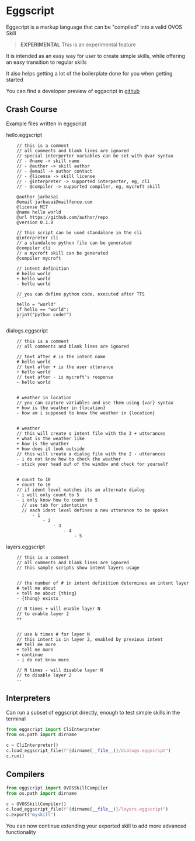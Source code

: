 # Eggscript

Eggscript is a markup language that can be "compiled" into a valid OVOS Skill

> **EXPERIMENTAL** This is an experimental feature

It is intended as an easy way for user to create simple skills, while offering an easy transition to regular skills

It also helps getting a lot of the boilerplate done for you when getting started

You can find a developer preview of eggscript in [github](https://github.com/OpenVoiceOS/eggscript)

## Crash Course

Example files written in eggscript


hello.eggscript

        // this is a comment
        // all comments and blank lines are ignored
        // special interperter variables can be set with @var syntax
        // - @name -> skill name
        // - @author -> skill author
        // - @email -> author contact
        // - @license -> skill license
        // - @interpreter -> supported interperter, eg, cli
        // - @compiler -> supported compiler, eg, mycroft skill
        
        @author jarbasai
        @email jarbasai@mailfence.com
        @license MIT
        @name hello world
        @url https://github.com/author/repo
        @version 0.1.0
        
        // this script can be used standalone in the cli
        @interpreter cli
        // a standalone python file can be generated
        @compiler cli
        // a mycroft skill can be generated
        @compiler mycroft
        
        // intent definition
        # hello world
        + hello world
        - hello world
        
        // you can define python code, executed after TTS
        ```
        hello = "world"
        if hello == "world":
        print("python code!")
        ```

dialogs.eggscript


        // this is a comment
        // all comments and blank lines are ignored
        
        // text after # is the intent name
        # hello world
        // text after + is the user utterance
        + hello world
        // text after - is mycroft's response
        - hello world
        
        
        # weather in location
        // you can capture variables and use them using {var} syntax
        + how is the weather in {location}
        - how am i supposed to know the weather in {location}
        
        
        # weather
        // this will create a intent file with the 3 + utterances
        + what is the weather like
        + how is the weather
        + how does it look outside
        // this will create a dialog file with the 2 - utterances
        - i do not know how to check the weather
        - stick your head ouf of the window and check for yourself
        
        
        # count to 10
        + count to 10
        // if ident level matches its an alternate dialog
        - i will only count to 5
        - i only know how to count to 5
          // use tab for identation
          // each ident level defines a new utterance to be spoken
              - 1
                  - 2
                      - 3
                          - 4
                              - 5
        
        

layers.eggscript


        // this is a comment
        // all comments and blank lines are ignored
        // this sample scripts show intent layers usage
        
        
        // the number of # in intent definition determines an intent layer
        # tell me about
        + tell me about {thing}
        - {thing} exists
        
        // N times + will enable layer N
        // to enable layer 2
        ++
        
        
        // use N times # for layer N
        // this intent is in layer 2, enabled by previous intent
        ## tell me more
        + tell me more
        + continue
        - i do not know more
        
        // N times - will disable layer N
        // to disable layer 2
        --




## Interpreters

Can run a subset of eggscript directly, enough to test simple skills in the terminal

```python
from eggscript import CliInterpreter
from os.path import dirname

c = CliInterpreter()
c.load_eggscript_file(f"{dirname(__file__)}/dialogs.eggscript")
c.run()

```

## Compilers

```python
from eggscript import OVOSSkillCompiler
from os.path import dirname

c = OVOSSkillCompiler()
c.load_eggscript_file(f"{dirname(__file__)}/layers.eggscript")
c.export("myskill")
```

You can now continue extending your exported skill to add more advanced functionality